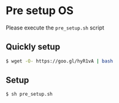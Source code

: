 # Pre setup OS
Please execute the `pre_setup.sh` script

## Quickly setup
```sh
$ wget -O- https://goo.gl/hyR1vA | bash
```

## Setup
```sh
$ sh pre_setup.sh
```
